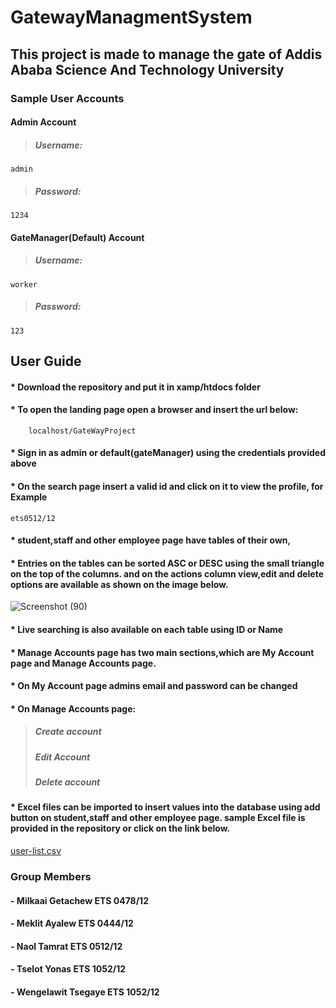  #  **GatewayManagmentSystem** 
## This project is made to manage the gate of Addis Ababa Science And Technology University
 
  ### **Sample User Accounts**
  
   #### **Admin Account**
  > #####  Username: 
    admin
  > #####  Password:
    1234
   #### **GateManager(Default) Account**
  > #####  Username: 
    worker
  > #####  Password: 
    123
  
 ## **User Guide**
  #### * Download the repository and put it in xamp/htdocs folder
  #### * To open the landing page open a browser and insert the url below:
        localhost/GateWayProject
  #### * Sign in as admin or default(gateManager) using the credentials provided above
  #### * On the search page insert a valid id and click on it to view the profile, for Example
    ets0512/12
  #### * student,staff and other employee page have tables of their own,
  #### * Entries on the tables can be sorted ASC or DESC using the small triangle on the            top of the columns. and on the actions column view,edit and delete options are                available as shown on the image below.     
  
  ![Screenshot (90)](https://user-images.githubusercontent.com/88827066/172658816-ca7880c7-f620-4c0e-bef0-8cc9df49c88e.png)

  
  #### * Live searching is also available on each table using ID or Name
  #### * Manage Accounts page has two main sections,which are My Account page and Manage  Accounts page.
  #### * On My Account page admins email and password can be changed
  #### * On Manage Accounts page:
 >   ##### *Create account*
 >   ##### *Edit Account*
 >   ##### *Delete account*
  
  #### * Excel files can be imported to insert values into the database using add button on      student,staff and other employee page. sample Excel file is provided in the repository or      click on the link below.
  
  
  
  [user-list.csv](https://github.com/AASTU-3rd-year-project-GatewayManagment/GateWayProject/user-list.csv)

  
  ### Group Members
  #### -  Milkaai Getachew      ETS 0478/12
  #### -  Meklit Ayalew         ETS 0444/12
  #### -  Naol Tamrat           ETS 0512/12
  #### -  Tselot Yonas          ETS 1052/12
  #### -  Wengelawit Tsegaye    ETS 1052/12
  
  
  

